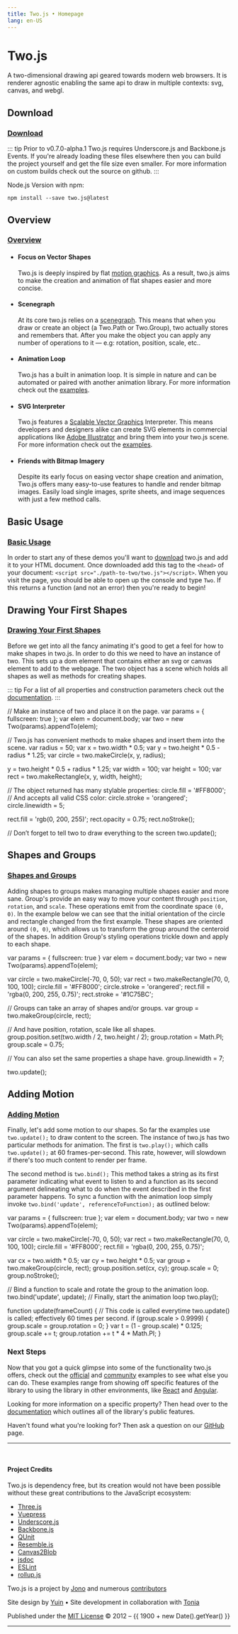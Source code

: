 ```yaml
---
title: Two.js • Homepage
lang: en-US
---
```


# Two.js

A two-dimensional drawing api geared towards modern web browsers. It is renderer agnostic enabling the same api to draw in multiple contexts: svg, canvas, and webgl.

<div>
<custom-button text="Github" type="github" href="https://github.com/jonobr1/two.js" />
<custom-button text="Sponsor" type="sponsor" href="https://github.com/sponsors/jonobr1" />
</div>

## Download

<h3 class="visible"><a href="#download">Download</a></h3>

<div>
<custom-button text="Development" type="download" href="https://raw.githubusercontent.com/jonobr1/two.js/dev/build/two.js" :size="$themeConfig.developmentSize" />
<custom-button text="Production" type="download" href="https://raw.githubusercontent.com/jonobr1/two.js/dev/build/two.min.js" :size="$themeConfig.productionSize" />
</div>

::: tip
Prior to v0.7.0-alpha.1 Two.js requires Underscore.js and Backbone.js Events. If you're already loading these files elsewhere then you can build the project yourself and get the file size even smaller. For more information on custom builds check out the source on github.
:::

Node.js Version with npm:
```
npm install --save two.js@latest
```

## Overview

<h3 class="visible"><a href="#overview">Overview</a></h3>

* #### Focus on Vector Shapes
  Two.js is deeply inspired by flat [motion graphics](http://en.wikipedia.org/wiki/Motion_graphics). As a result, two.js aims to make the creation and animation of flat shapes easier and more concise.

* #### Scenegraph
  At its core two.js relies on a [scenegraph](http://en.wikipedia.org/wiki/Scene_graph). This means that when you draw or create an object (a Two.Path or Two.Group), two actually stores and remembers that. After you make the object you can apply any number of operations to it — e.g: rotation, position, scale, etc..

* #### Animation Loop
  Two.js has a built in animation loop. It is simple in nature and can be automated or paired with another animation library. For more information check out the [examples](/examples/).

* #### SVG Interpreter
  Two.js features a [Scalable Vector Graphics](http://en.wikipedia.org/wiki/Scalable_Vector_Graphics) Interpreter. This means developers and designers alike can create SVG elements in commercial applications like [Adobe Illustrator](http://www.adobe.com/products/illustrator) and bring them into your two.js scene. For more information check out the [examples](/examples/).

* #### Friends with Bitmap Imagery
  Despite its early focus on easing vector shape creation and animation, Two.js offers many easy-to-use features to handle and render bitmap images. Easily load single images, sprite sheets, and image sequences with just a few method calls.

## Basic Usage

<h3 class="visible"><a href="#basic-usage">Basic Usage</a></h3>

In order to start any of these demos you'll want to [download](#download) two.js and add it to your HTML document. Once downloaded add this tag to the `<head>` of your document: `<script src="./path-to-two/two.js"></script>`. When you visit the page, you should be able to open up the console and type `Two`. If this returns a function (and not an error) then you're ready to begin!

## Drawing Your First Shapes

<h3 class="visible"><a href="#drawing-your-first-shapes">Drawing Your First Shapes</a></h3>

Before we get into all the fancy animating it's good to get a feel for how to make shapes in two.js. In order to do this we need to have an instance of two. This sets up a dom element that contains either an svg or canvas element to add to the webpage. The two object has a scene which holds all shapes as well as methods for creating shapes.

::: tip
For a list of all properties and construction parameters check out the [documentation](./docs/).
:::

<inline-editor scripts="https://cdn.jsdelivr.net/npm/two.js@latest/build/two.js">
// Make an instance of two and place it on the page.
var params = { fullscreen: true };
var elem = document.body;
var two = new Two(params).appendTo(elem);

// Two.js has convenient methods to make shapes and insert them into the scene.
var radius = 50;
var x = two.width * 0.5;
var y = two.height * 0.5 - radius * 1.25;
var circle = two.makeCircle(x, y, radius);

y = two.height * 0.5 + radius * 1.25;
var width = 100;
var height = 100;
var rect = two.makeRectangle(x, y, width, height);

// The object returned has many stylable properties:
circle.fill = '#FF8000';
// And accepts all valid CSS color:
circle.stroke = 'orangered';
circle.linewidth = 5;

rect.fill = 'rgb(0, 200, 255)';
rect.opacity = 0.75;
rect.noStroke();

// Don’t forget to tell two to draw everything to the screen
two.update();

</inline-editor>

## Shapes and Groups

<h3 class="visible"><a href="#shapes-and-groups">Shapes and Groups</a></h3>

Adding shapes to groups makes managing multiple shapes easier and more sane. Group's provide an easy way to move your content through `position`, `rotation`, and `scale`. These operations emit from the coordinate space `(0, 0)`. In the example below we can see that the initial orientation of the circle and rectangle changed from the first example. These shapes are oriented around `(0, 0)`, which allows us to transform the group around the centeroid of the shapes. In addition Group's styling operations trickle down and apply to each shape.

<inline-editor scripts="https://cdn.jsdelivr.net/npm/two.js@latest/build/two.js">
var params = { fullscreen: true }
var elem = document.body;
var two = new Two(params).appendTo(elem);

var circle = two.makeCircle(-70, 0, 50);
var rect = two.makeRectangle(70, 0, 100, 100);
circle.fill = '#FF8000';
circle.stroke = 'orangered';
rect.fill = 'rgba(0, 200, 255, 0.75)';
rect.stroke = '#1C75BC';

// Groups can take an array of shapes and/or groups.
var group = two.makeGroup(circle, rect);

// And have position, rotation, scale like all shapes.
group.position.set(two.width / 2, two.height / 2);
group.rotation = Math.PI;
group.scale = 0.75;

// You can also set the same properties a shape have.
group.linewidth = 7;

two.update();

</inline-editor>

## Adding Motion

<h3 class="visible"><a href="#adding-motion">Adding Motion</a></h3>

Finally, let's add some motion to our shapes. So far the examples use `two.update();` to draw content to the screen. The instance of two.js has two particular methods for animation. The first is `two.play();` which calls `two.update();` at 60 frames-per-second. This rate, however, will slowdown if there's too much content to render per frame.

The second method is `two.bind();` This method takes a string as its first parameter indicating what event to listen to and a function as its second argument delineating what to do when the event described in the first parameter happens. To sync a function with the animation loop simply invoke `two.bind('update', referenceToFunction);` as outlined below:

<inline-editor scripts="https://cdn.jsdelivr.net/npm/two.js@latest/build/two.js">
var params = { fullscreen: true };
var elem = document.body;
var two = new Two(params).appendTo(elem);

var circle = two.makeCircle(-70, 0, 50);
var rect = two.makeRectangle(70, 0, 100, 100);
circle.fill = '#FF8000';
rect.fill = 'rgba(0, 200, 255, 0.75)';

var cx = two.width * 0.5;
var cy = two.height * 0.5;
var group = two.makeGroup(circle, rect);
group.position.set(cx, cy);
group.scale = 0;
group.noStroke();

// Bind a function to scale and rotate the group to the animation loop.
two.bind('update', update);
// Finally, start the animation loop
two.play();

function update(frameCount) {
  // This code is called everytime two.update() is called; effectively 60 times per second.
  if (group.scale > 0.9999) {
    group.scale = group.rotation = 0;
  }
  var t = (1 - group.scale) * 0.125;
  group.scale += t;
  group.rotation += t * 4 * Math.PI;
}

</inline-editor>

### Next Steps

Now that you got a quick glimpse into some of the functionality two.js offers, check out the [official](/examples/#official-examples) and [community](/examples/#community-examples) examples to see what else you can do. These examples range from showing off specific features of the library to using the library in other environments, like [React](/examples/#react) and [Angular](/examples/#angular).

Looking for more information on a specific property? Then head over to the [documentation](/docs/two/) which outlines all of the library's public features.

Haven't found what you're looking for? Then ask a question on our [GitHub](https://github.com/jonobr1/two.js/issues/new?assignees=&labels=question&template=question.md&title=%5BQuestion%5D) page.

---

<br />

#### Project Credits

Two.js is dependency free, but its creation would not have been possible without these great contributions to the JavaScript ecosystem:

<div class="inspiration">

+ [Three.js](http://threejs.org/)
+ [Vuepress](https://vuepress.vuejs.org/)
+ [Underscore.js](https://underscorejs.org/)
+ [Backbone.js](https://backbonejs.org/)
+ [QUnit](https://qunitjs.com/)
+ [Resemble.js](https://github.com/rsmbl/Resemble.js)
+ [Canvas2Blob](https://github.com/blueimp/JavaScript-Canvas-to-Blob)
+ [jsdoc](https://jsdoc.app/)
+ [ESLint](https://eslint.org/)
+ [rollup.js](https://rollupjs.org/)

</div>

<div class="project-footnote">

Two.js is a project by [Jono](http://jono.fyi/) and numerous [contributors](https://github.com/jonobr1/two.js/graphs/contributors)

Site design by [Yuin](https://yuinchien.com/) • Site development in collaboration with [Tonia](https://toniab.com/)

Published under the [MIT License](https://github.com/jonobr1/two.js/blob/dev/LICENSE) © 2012 – {{ 1900 + new Date().getYear() }}

</div>

---
